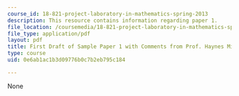 ```yaml
---
course_id: 18-821-project-laboratory-in-mathematics-spring-2013
description: This resource contains information regarding paper 1.
file_location: /coursemedia/18-821-project-laboratory-in-mathematics-spring-2013/0e6ab1ac1b3d09776b0c7b2eb795c184_MIT18_821S13_paper1-haynes.pdf
file_type: application/pdf
layout: pdf
title: First Draft of Sample Paper 1 with Comments from Prof. Haynes Miller
type: course
uid: 0e6ab1ac1b3d09776b0c7b2eb795c184

---
```

None